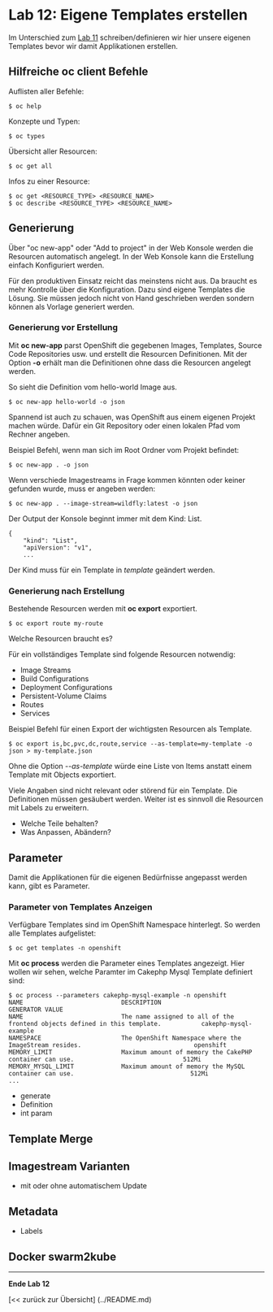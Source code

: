 # Lab 12: Eigene Templates erstellen

Im Unterschied zum [Lab 11](11_template.md) schreiben/definieren wir hier unsere eigenen Templates bevor wir damit Applikationen erstellen.

## Hilfreiche oc client Befehle
Auflisten aller Befehle:
```
$ oc help
```

Konzepte und Typen:
```
$ oc types
```

Übersicht aller Resourcen:
```
$ oc get all
```

Infos zu einer Resource:
```
$ oc get <RESOURCE_TYPE> <RESOURCE_NAME>
$ oc describe <RESOURCE_TYPE> <RESOURCE_NAME>
```

## Generierung
Über "oc new-app" oder "Add to project" in der Web Konsole werden die Resourcen automatisch angelegt. In der Web Konsole kann die Erstellung einfach Konfiguriert werden.

Für den produktiven Einsatz reicht das meinstens nicht aus. Da braucht es mehr Kontrolle über die Konfiguration. Dazu sind eigene Templates die Lösung. Sie müssen jedoch nicht von Hand geschrieben werden sondern können als Vorlage generiert werden.

### Generierung vor Erstellung
Mit **oc new-app** parst OpenShift die gegebenen Images, Templates, Source Code Repositories usw. und erstellt die Resourcen Definitionen. Mit der Option **-o** erhält man die Definitionen ohne dass die Resourcen angelegt werden.

So sieht die Definition vom hello-world Image aus.
```
$ oc new-app hello-world -o json
```

Spannend ist auch zu schauen, was OpenShift aus einem eigenen Projekt machen würde. Dafür ein Git Repository oder einen lokalen Pfad vom Rechner angeben.

Beispiel Befehl, wenn man sich im Root Ordner vom Projekt befindet:
```
$ oc new-app . -o json
```
Wenn verschiede Imagestreams in Frage kommen könnten oder keiner gefunden wurde, muss er angeben werden:
```
$ oc new-app . --image-stream=wildfly:latest -o json
```

Der Output der Konsole beginnt immer mit dem Kind: List.
```
{
    "kind": "List",
    "apiVersion": "v1",
    ...
```
Der Kind muss für ein Template in *template* geändert werden.

### Generierung nach Erstellung
Bestehende Resourcen werden mit **oc export** exportiert.
```
$ oc export route my-route
```

Welche Resourcen braucht es?

Für ein vollständiges Template sind folgende Resourcen notwendig:
* Image Streams
* Build Configurations
* Deployment Configurations
* Persistent-Volume Claims
* Routes
* Services

Beispiel Befehl für einen Export der wichtigsten Resourcen als Template.
```
$ oc export is,bc,pvc,dc,route,service --as-template=my-template -o json > my-template.json
```
Ohne die Option *--as-template* würde eine Liste von Items anstatt einem Template mit Objects exportiert.

Viele Angaben sind nicht relevant oder störend für ein Template. Die Definitionen müssen gesäubert werden. Weiter ist es sinnvoll die Resourcen mit Labels zu erweitern.
* Welche Teile behalten?
* Was Anpassen, Abändern?

## Parameter
Damit die Applikationen für die eigenen Bedürfnisse angepasst werden kann, gibt es Parameter.

### Parameter von Templates Anzeigen
Verfügbare Templates sind im OpenShift Namespace hinterlegt. So werden alle Templates aufgelistet:
```
$ oc get templates -n openshift
```

Mit **oc process** werden die Parameter eines Templates angezeigt. Hier wollen wir sehen, welche Paramter im Cakephp Mysql Template definiert sind:
```
$ oc process --parameters cakephp-mysql-example -n openshift
NAME                           DESCRIPTION                                                                GENERATOR VALUE
NAME                           The name assigned to all of the frontend objects defined in this template.           cakephp-mysql-example
NAMESPACE                      The OpenShift Namespace where the ImageStream resides.                               openshift
MEMORY_LIMIT                   Maximum amount of memory the CakePHP container can use.                              512Mi
MEMORY_MYSQL_LIMIT             Maximum amount of memory the MySQL container can use.                                512Mi
...
```


* generate
 * Definition
* int param

## Template Merge

## Imagestream Varianten
* mit oder ohne automatischem Update

## Metadata
* Labels

## Docker swarm2kube



---

**Ende Lab 12**

[<< zurück zur Übersicht] (../README.md)
